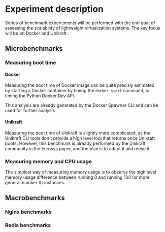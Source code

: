 # Experiment description

Series of benchmark experiements will be performed with the end goal of assessing the scalability of lightweight virtualization systems. The key focus will be on Docker and Unikraft.

## Microbenchmarks

### Measuring boot time

#### Docker

Measuring the boot time of Docker image can be quite precisly estimated by starting a Docker container by timing the `docker start` command, or timing the Python Docker Dev API.

This analysis are already generated by the Docker Spawner CLI and can be used for further analysis

#### Unikraft

Measuring the boot time of Unikraft is slightly more complicated, as the Unikraft CLI tools don't provide a high level tool that returns once Unikraft boots. However, this benchmark is already performed by the Unikraft community in the Eurosys paper, and the plan is to adapt it and reuse it.

### Measuring memory and CPU usage

The simplest way of measuring memory usage is to observe the high level memory usage difference between running 0 and running 100 (or more general number X) instances.

## Macrobenchmarks

### Nginx benchmarks

### Redis benchmarks
